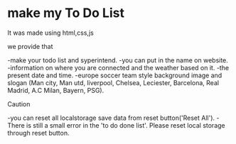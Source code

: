 # make my To Do List

It was made using html,css,js

we provide that

-make your todo list and syperintend.
-you can put in the name on website.
-information on where you are connected and the weather based on it.
-the present date and time.
-europe soccer team style background image and slogan
(Man city, Man utd, liverpool, Chelsea, Leciester, Barcelona, Real Madrid, A.C Milan, Bayern, PSG).

Caution

-you can reset all localstorage save data from reset button('Reset All').
-There is still a small error in the 'to do done list'. Please reset local storage through reset button.
